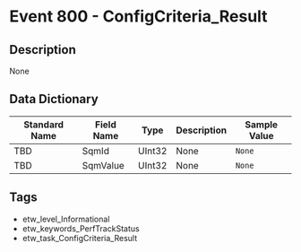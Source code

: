 # Event 800 - ConfigCriteria_Result

## Description
None

## Data Dictionary
|Standard Name|Field Name|Type|Description|Sample Value|
|---|---|---|---|---|
|TBD|SqmId|UInt32|None|`None`|
|TBD|SqmValue|UInt32|None|`None`|

## Tags
* etw_level_Informational
* etw_keywords_PerfTrackStatus
* etw_task_ConfigCriteria_Result